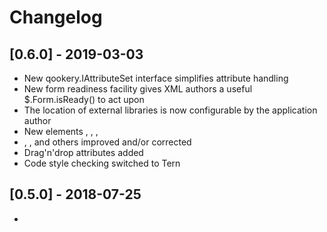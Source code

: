 # Changelog

## [0.6.0] - 2019-03-03

* New qookery.IAttributeSet interface simplifies attribute handling
* New form readiness facility gives XML authors a useful $.Form.isReady() to act upon
* The location of external libraries is now configurable by the application author
* New elements <canvas>, <combo-box>, <menu-button>, <split-button>
* <rich-text>, <html>, <scroll> and others improved and/or corrected
* Drag'n'drop attributes added
* Code style checking switched to Tern

## [0.5.0] - 2018-07-25

* <script> configurable debouncing and recursion prevention
* Support for on-demand dependencies, their resolution happening lazily as needed
* XML namespaces may be freely set at any element with expected results
* Cell editor support by <table> component
* Better handling of script errors
* xml:lang support for locale-specific markup, making i18n easier
* Compatibility with upcoming Qooxdoo 6 contrib system

## [0.4] - 2017-08-24

* Support for most layout managers provided by Qooxdoo
* Support for -possibly named- media queries, in scripts or as if-expressions
* Service resolution can happen anytime after form parsing
* Attributes were added or updated to better match the Qooxdoo API
* CKEditor can be provided with custom configuration
* Pluggable variable providers, read-only and typed variables
* The Qookery Demo application was rewritten in Qookery

## [0.3] - 2017-02-05

* Scripts are pre-compiled during parsing
* Configurable dependency injection
* Registry rewrote as a map-of-maps, allowing an unlimited number of partitions
* Flow control elements `<if>`, `<then>`, `<switch>`
* Google Maps extension
* `ValidationError` extends `Error`, as originally intended
* Numnerous bugfixes and improvements to existing components

## [0.2] - 2015-09-12

* Moved to Qooxdoo 5.0
* Google maps component and demo
* New library features
* Model connections
* Improvements to API documentation

## [0.1] - 2015-07-30

Initial release
